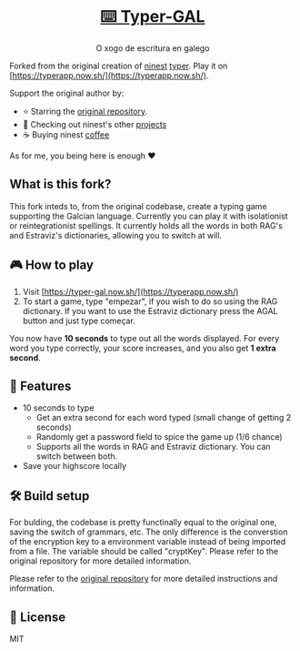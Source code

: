 <h1 align="center"><a href="https://typer-gal.now.sh">⌨️ Typer-GAL</a></h1>

<p align="center">O xogo de escritura en galego</p>

Forked from the original creation of [ninest](https://github.com/ninest/) [typer](https://github.com/ninest/typer). Play it on [https://typerapp.now.sh/](https://typerapp.now.sh/).

Support the original author by:
  - ⭐️ Starring the [original repository](https://github.com/ninest/typer).
  - 🎒 Checking out ninest's other [projects](https://github.com/ninest)
  - ☕️ Buying ninest [coffee](https://www.buymeacoffee.com/ninest)

As for me, you being here is enough ❤️
## What is this fork?

This fork inteds to, from the original codebase, create a typing game supporting the Galcian language. Currently you can play it with isolationist or reintegrationist spellings. It currently holds all the words in both RAG's and Estraviz's dictionaries, allowing you to switch at will.

## 🎮 How to play

1. Visit [https://typer-gal.now.sh/](https://typerapp.now.sh/)
2. To start a game, type "empezar", if you wish to do so using the RAG dictionary. If you want to use the Estraviz dictionary press the AGAL button and just type começar.

You now have **10 seconds** to type out all the words displayed. For every word you type correctly, your score increases, and you also get **1 extra second**.

## 🚀 Features
- 10 seconds to type
  - Get an extra second for each word typed (small change of getting 2 seconds)
  - Randomly get a password field to spice the game up (1/6 chance)
  - Supports all the words in RAG and Estraviz dictionary. You can switch between both.
- Save your highscore locally

## 🛠 Build setup

For bulding, the codebase is pretty functinally equal to the original one, saving the switch of grammars, etc. 
The only difference is the converstion of the encryption key to a environment variable instead of being imported from a file. The variable should be called "cryptKey". Please refer to the original repository for more detailed information. 

Please refer to the [original repository](https://github.com/ninest/typer) for more detailed instructions and information.



## 📜 License
MIT

